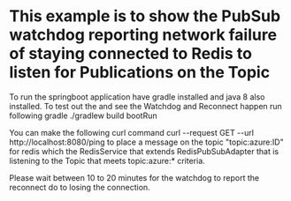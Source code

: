 # This example is to show the PubSub watchdog reporting network failure of staying connected to Redis to listen for Publications on the Topic
To run the springboot application have gradle installed and java 8 also installed.
To test out the and see the Watchdog and Reconnect happen run following gradle
./gradlew build bootRun

You can make the following curl command curl --request GET --url http://localhost:8080/ping to place a message on the 
topic "topic:azure:ID" for redis which the RedisService that extends RedisPubSubAdapter that is listening to the Topic 
that meets topic:azure:* criteria. 

Please wait between 10 to 20 minutes for the watchdog to report the reconnect do to losing the connection.

